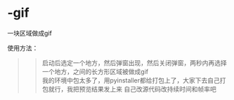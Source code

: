 # -gif
一块区域做成gif

使用方法：  
>> 启动后选定一个地方，然后弹窗出现，然后关闭弹窗，两秒内再选择一个地方，之间的长方形区域被做成gif  
>> 我的环境中包太多了，用pyinstaller都给打包上了，大家下去自己打包就行，我把预览结果发上来
>> 自己改源代码改持续时间和帧率吧
